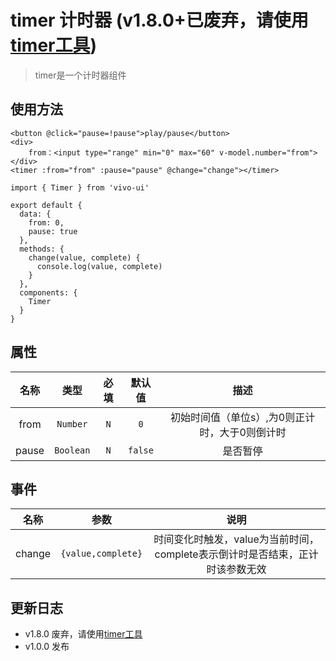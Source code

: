 # timer 计时器 (v1.8.0+已废弃，请使用[timer工具](/src/tools/timer/))

> timer是一个计时器组件

## 使用方法

```
<button @click="pause=!pause">play/pause</button>
<div>
    from：<input type="range" min="0" max="60" v-model.number="from">
</div>
<timer :from="from" :pause="pause" @change="change"></timer>
```

```
import { Timer } from 'vivo-ui'

export default {
  data: {
    from: 0,
    pause: true
  },
  methods: {
    change(value, complete) {
      console.log(value, complete)
    }
  },
  components: {
    Timer
  }
}
```

## 属性

| 名称  |   类型    | 必填  | 默认值  |                      描述                      |
| :---: | :-------: | :---: | :-----: | :--------------------------------------------: |
| from  | `Number`  |  `N`  |   `0`   | 初始时间值（单位s）,为0则正计时，大于0则倒计时 |
| pause | `Boolean` |  `N`  | `false` |                    是否暂停                    |

## 事件

|  名称  |        参数        |                                     说明                                      |
| :----: | :----------------: | :---------------------------------------------------------------------------: |
| change | `{value,complete}` | 时间变化时触发，value为当前时间，complete表示倒计时是否结束，正计时该参数无效 |

## 更新日志

* v1.8.0 废弃，请使用[timer工具](/src/tools/timer/)
* v1.0.0 发布
